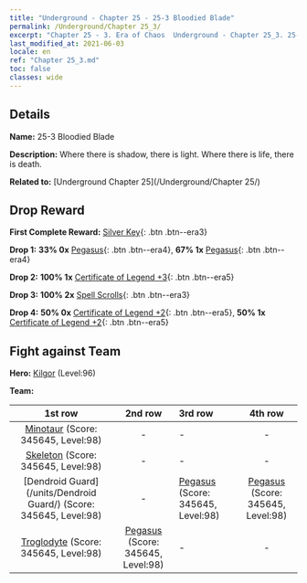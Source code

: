 ```yaml
---
title: "Underground - Chapter 25 - 25-3 Bloodied Blade"
permalink: /Underground/Chapter 25_3/
excerpt: "Chapter 25 - 3. Era of Chaos  Underground - Chapter 25_3. 25-3 Bloodied Blade"
last_modified_at: 2021-06-03
locale: en
ref: "Chapter 25_3.md"
toc: false
classes: wide
---
```


## Details

 **Name:** 25-3 Bloodied Blade

 **Description:** Where there is shadow, there is light. Where there is life, there is death.

 **Related to:** [Underground Chapter 25](/Underground/Chapter 25/)

## Drop Reward

 **First Complete Reward:** [Silver Key](/Items/con_693/){: .btn .btn--era3}

 **Drop 1:** **33% 0x** [Pegasus](/Items/unt_202/){: .btn .btn--era4}, **67% 1x** [Pegasus](/Items/unt_202/){: .btn .btn--era4}

 **Drop 2:** **100% 1x** [Certificate of Legend +3](/Items/mat_88/){: .btn .btn--era5}

 **Drop 3:** **100% 2x** [Spell Scrolls](/Items/con_694/){: .btn .btn--era3}

 **Drop 4:** **50% 0x** [Certificate of Legend +2](/Items/mat_81/){: .btn .btn--era5}, **50% 1x** [Certificate of Legend +2](/Items/mat_81/){: .btn .btn--era5}


## Fight against Team
 **Hero:** [Kilgor](/heroes/Kilgor/) (Level:96)

 **Team:**


  | 1st row | 2nd row | 3rd row | 4th row |
  |:----:|:----:|:----|:----:|
  | [Minotaur](/units/Minotaur/) (Score: 345645, Level:98)  | - | - | - |
  | [Skeleton](/units/Skeleton/) (Score: 345645, Level:98)  | - | - | - |
  | [Dendroid Guard](/units/Dendroid Guard/) (Score: 345645, Level:98)  | - | [Pegasus](/units/Pegasus/) (Score: 345645, Level:98)  | [Pegasus](/units/Pegasus/) (Score: 345645, Level:98)  |
  | [Troglodyte](/units/Troglodyte/) (Score: 345645, Level:98)  | [Pegasus](/units/Pegasus/) (Score: 345645, Level:98)  | - | - |


